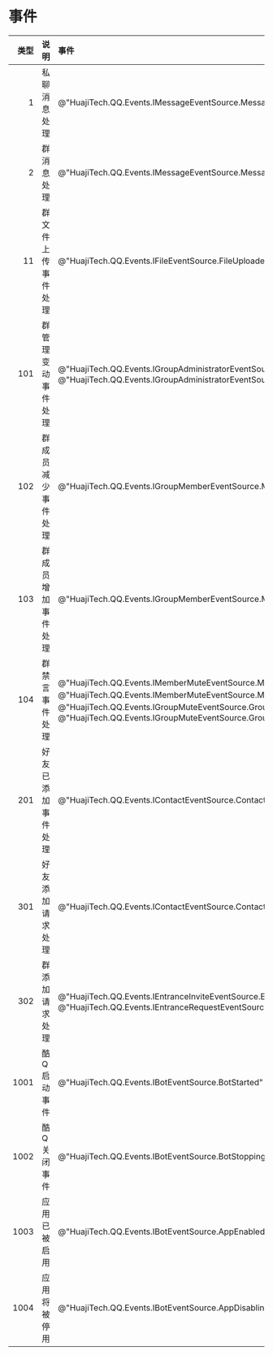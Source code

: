# 事件

| 类型 | 说明 | 事件 |
| --: | :-- | :-- |
| 1 | 私聊消息处理 | @"HuajiTech.QQ.Events.IMessageEventSource.MessageReceived" |
| 2 | 群消息处理 | @"HuajiTech.QQ.Events.IMessageEventSource.MessageReceived" |
| 11 | 群文件上传事件处理 | @"HuajiTech.QQ.Events.IFileEventSource.FileUploaded" |
| 101 | 群管理变动事件处理 | @"HuajiTech.QQ.Events.IGroupAdministratorEventSource.AdministratorAdded"、@"HuajiTech.QQ.Events.IGroupAdministratorEventSource.AdministratorRemoved" |
| 102 | 群成员减少事件处理 | @"HuajiTech.QQ.Events.IGroupMemberEventSource.MemberLeft" |
| 103 | 群成员增加事件处理 | @"HuajiTech.QQ.Events.IGroupMemberEventSource.MemberJoined" |
| 104 | 群禁言事件处理 | @"HuajiTech.QQ.Events.IMemberMuteEventSource.MemberMuted"、@"HuajiTech.QQ.Events.IMemberMuteEventSource.MemberUnmuted"、@"HuajiTech.QQ.Events.IGroupMuteEventSource.GroupMuted"、@"HuajiTech.QQ.Events.IGroupMuteEventSource.GroupUnmuted" |
| 201 | 好友已添加事件处理 | @"HuajiTech.QQ.Events.IContactEventSource.ContactAdded" |
| 301 | 好友添加请求处理 | @"HuajiTech.QQ.Events.IContactEventSource.ContactRequested" |
| 302 | 群添加请求处理 | @"HuajiTech.QQ.Events.IEntranceInviteEventSource.EntranceInvited"、@"HuajiTech.QQ.Events.IEntranceRequestEventSource.EntranceRequested" |
| 1001 | 酷Q启动事件 | @"HuajiTech.QQ.Events.IBotEventSource.BotStarted" |
| 1002 | 酷Q关闭事件 | @"HuajiTech.QQ.Events.IBotEventSource.BotStopping" |
| 1003 | 应用已被启用 | @"HuajiTech.QQ.Events.IBotEventSource.AppEnabled" |
| 1004 | 应用将被停用 | @"HuajiTech.QQ.Events.IBotEventSource.AppDisabling" |
